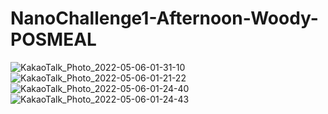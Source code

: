 # NanoChallenge1-Afternoon-Woody-POSMEAL
![KakaoTalk_Photo_2022-05-06-01-31-10](https://user-images.githubusercontent.com/85481204/166970055-ab569c45-afae-4431-923c-616f2d612708.jpeg)
![KakaoTalk_Photo_2022-05-06-01-21-22](https://user-images.githubusercontent.com/85481204/166969097-7f6a447a-b946-49ec-ac07-dbe8cda12694.jpeg)
![KakaoTalk_Photo_2022-05-06-01-24-40](https://user-images.githubusercontent.com/85481204/166969274-176adce3-4c3e-445d-a0fb-32e51e4901d0.jpeg)
![KakaoTalk_Photo_2022-05-06-01-24-43](https://user-images.githubusercontent.com/85481204/166969281-d0685887-d516-46e4-8847-d951db98e665.jpeg)
